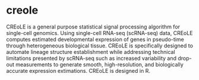 # creole

CREoLE is a general purpose statistical signal processing algorithm for single-cell genomics. Using single-cell RNA-seq (scRNA-seq) data, CREoLE computes estimated developmental expression of genes in pseudo-time through heterogeneous biological tissue. CREoLE is specifically designed to automate lineage structure establishment while addressing technical limitations presented by scRNA-seq such as increased variability and drop-out measurements to generate smooth, high-resolution, and biologically accurate expression extimations. CREoLE is designed in R.
